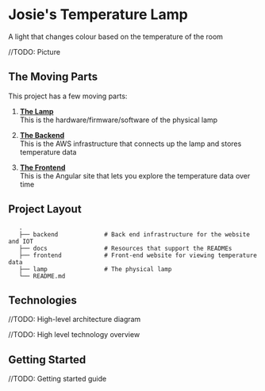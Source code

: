 # Josie's Temperature Lamp

A light that changes colour based on the temperature of the room

//TODO: Picture

## The Moving Parts
This project has a few moving parts:

1. [**The Lamp**](lamp/README.md)  
   This is the hardware/firmware/software of the physical lamp
   
2. [**The Backend**](backend/README.md)  
   This is the AWS infrastructure that connects up the lamp and stores temperature data
   
4. [**The Frontend**](frontend/README.md)  
   This is the Angular site that lets you explore the temperature data over time
   
## Project Layout

```
   .
   ├── backend             # Back end infrastructure for the website and IOT
   ├── docs                # Resources that support the READMEs
   ├── frontend            # Front-end website for viewing temperature data
   ├── lamp                # The physical lamp
   └── README.md
```

## Technologies

//TODO: High-level architecture diagram

//TODO: High level technology overview

## Getting Started

//TODO: Getting started guide
